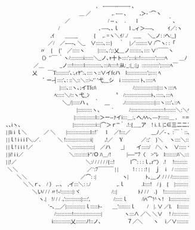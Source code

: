 
<font face="MS PGothic">
<pre style="font-family:'MS PGothic';">
　　　　　　　　　　　　　　　　　　 ,　-――--――- ､
　　　　　　　　　　　　　　　＿ ／　　　　,. -― ､　 　 ,＞‐ ¨⌒ヽ
　　　　　　　　　　　 　／　　　　　　　 / -‐ 、　 .　　l　 　　　 　 ｀､
　　　　　　 　 　 　 　/ 　　　　　　　 , ―-､､ｌ　　l .,ィ＞―-､ 　　 ｲ／:ヽ
　　 　 　 　　 　 　 ,ｲ　　＿＿_　　　{ 　,. =ヽ＼ｲ/ ./　＿_　 ＼_ノ: :へ:_}
　　　　　　　　　／/　／-―-､ ＼_　∨:::::､:::}　 ｀　|／::::::::∨ /⌒ヽ: :「
　　　　　 　 　〃　{　{′　／:::::ヽ 　　 |:::::､:';:乂＿ノ::::::::､:::: ∨´￣￣ヽ
　　　　　　　 （〉'´￣ ｀ヽ/:::::::::i::::::＼_ノ､ｬ十ト::::';:::i::!::::::::::';:::::ﾍ 　　＿ﾉ
　　　　 　　／＿　　　_ノ:::!:::::::l:::::::::::､:::ﾊ::::!:从:_:|_:|」::::::::::::';::::::ﾍ￣
　　　　　　乂　　￣Τ:::::::::'､:,ｨﾔ":､::::ヽ::∨イfcハ　l::::::::::::::';::::: ﾍ
　　　　　　　　ﾞ ー‐┤::::'､: ::＼::＼::>‐'´ ′弋__シ　i :::::::::::: ﾄ､:::::ﾍ
　　　　　　　　　　　 |::::､::ヽ､;イTfcﾊ　　 　 　 　 　/::::::::::::::::|:::ヽ::::ﾍ
　　　　　 　 　 　 　 ﾍ:::::＼/::ヽ弋_ﾝ　　　 　 〝　/::::::::::::::::::ﾄ､:::::､:::ﾍ
　　　　　　　　　 　 　 ＼_/|:::::ハ 〟　｀　__　 　 ./::::::::::::::::::::|:::ヽ::::'､::ﾍ
　　　　　　　　　　 　 　　　|::::::::::ヽ、　　 `　　　/:::::::::::::::::::::::!:::::::＼:＼ﾍ
　　　　　　　　　 　 　 　 　|::::::::::::::l::＞ー--ｧイi:::＿:, へ,ﾍﾍ-､―ｧ::::::＿ ,　=＝＝＝､
　､､iヽ、　　　　　　　　　　|:::::::::::::::i::|⌒＞ｒ'"｀ .!:{＿_ア　! i. l. |ﾆ∈三二二二二二二）
　| |li i ｌ＼ 　　　／ ＼　　|::::::::::::::::l::!´ 　 l　 ／!:::／　　　　__ﾉ／- 、:￣｀::､‐＝＝＝'
　| |ｌ! i i i l＼.／.　　　 ＼ !:::::::::::::::::i|　　 ,!／　 Y　　 　 ／:;'　}＼　 ヽ::::＼::＼
　| |ｌ! i i i !／　　　　　 　 ＼:::::::::::::::|　／ハ　　_|　　 イ:::::/　/＼ ヽ　∨:::::ヽ::::＼
　| |i! i i／　 　 　 　 　 　 　 ＼:::::::::ﾄ"/Ｏ ﾊ＿/!　　　|-―'"7〈　>"ﾚ　l::::::::ﾊ＼:::＼
　| |!／　　　　　　　　　　　　　 ＼:/ / / / / /{::!　　　l⌒: : :ｌ,.r'"〉 .!　 !::::::::: |　 ';:::::ヽ
　 ＼＼　　　　　　　　　　　　　 ／¨:7￣￣￣ | | 　 　 ! : : : :! |　ｊ　i　/ ::::::::: |　　i:::::::l
　　　＼＼　　　　　 　　　　　／⌒: :|　　　　　ヽ|　　　 ﾄ､__ノ / / / /:::::::::::::::|　　|:::::::|
　　　　 ＼＼ｒ､　/ ） ,..、　,イ:::＼: :./ 　 　 　 　,.ｌ　　　 .l::::!　/ j　{　|:::::::::::::::::|　　!:::::::'
　　　　　　＼い/ / / 〃!-/::::::::|:ヾ　　　　　　/::|　　　　ﾄﾉ / /　.}　!::::::::::::::: ｌ　 /::::::/
　　　　　　　 ヽ.|　!/ / / .,':::::::::::|::::',　　 　 　/:::::ｌ 　 　 /iﾍ⌒!^ヽ!　l:::::::::::::::::'　/:::／
　　　　　　　　　`ｰ､＿／|:::::::::::::ｌ:::::ﾄ-　　＿'::::::::ｌ 　　/　|. ∨ ／l.　l::::::::::::::/ /／
　　　　　　　　　　 /:::::::::::!:::::::::::::::::::|　　　　 ヽ:::∧ ／＼ ＼∨　 ! /::::::::::::/　′
　　　　　　　 　 　 i::::::::::::乂:::::::ﾉ!::ノ､　　　　　７／＼　　ヽ　 i／∨:::::::::::/

</pre>
</font>
